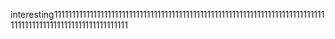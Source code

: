 interesting1111111111111111111111111111111111111111111111111111111111111111111111111111111111111111111111111111111111111
